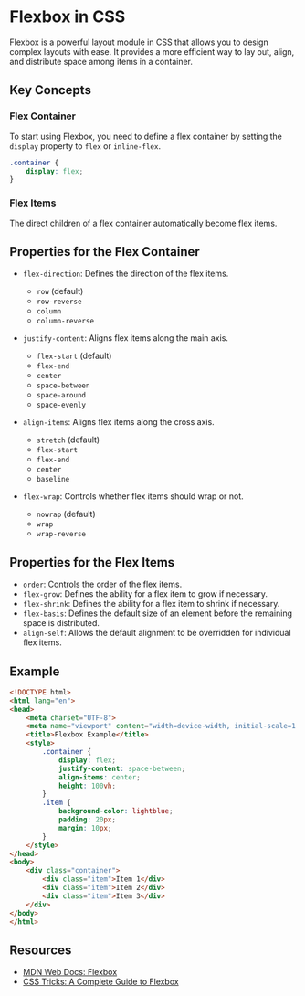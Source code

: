 # Flexbox in CSS

Flexbox is a powerful layout module in CSS that allows you to design complex layouts with ease. It provides a more efficient way to lay out, align, and distribute space among items in a container.

## Key Concepts

### Flex Container
To start using Flexbox, you need to define a flex container by setting the `display` property to `flex` or `inline-flex`.

```css
.container {
    display: flex;
}
```

### Flex Items
The direct children of a flex container automatically become flex items.

## Properties for the Flex Container

- `flex-direction`: Defines the direction of the flex items.
    - `row` (default)
    - `row-reverse`
    - `column`
    - `column-reverse`

- `justify-content`: Aligns flex items along the main axis.
    - `flex-start` (default)
    - `flex-end`
    - `center`
    - `space-between`
    - `space-around`
    - `space-evenly`

- `align-items`: Aligns flex items along the cross axis.
    - `stretch` (default)
    - `flex-start`
    - `flex-end`
    - `center`
    - `baseline`

- `flex-wrap`: Controls whether flex items should wrap or not.
    - `nowrap` (default)
    - `wrap`
    - `wrap-reverse`

## Properties for the Flex Items

- `order`: Controls the order of the flex items.
- `flex-grow`: Defines the ability for a flex item to grow if necessary.
- `flex-shrink`: Defines the ability for a flex item to shrink if necessary.
- `flex-basis`: Defines the default size of an element before the remaining space is distributed.
- `align-self`: Allows the default alignment to be overridden for individual flex items.

## Example

```html
<!DOCTYPE html>
<html lang="en">
<head>
    <meta charset="UTF-8">
    <meta name="viewport" content="width=device-width, initial-scale=1.0">
    <title>Flexbox Example</title>
    <style>
        .container {
            display: flex;
            justify-content: space-between;
            align-items: center;
            height: 100vh;
        }
        .item {
            background-color: lightblue;
            padding: 20px;
            margin: 10px;
        }
    </style>
</head>
<body>
    <div class="container">
        <div class="item">Item 1</div>
        <div class="item">Item 2</div>
        <div class="item">Item 3</div>
    </div>
</body>
</html>
```

## Resources

- [MDN Web Docs: Flexbox](https://developer.mozilla.org/en-US/docs/Web/CSS/CSS_Flexible_Box_Layout/Basic_Concepts_of_Flexbox)
- [CSS Tricks: A Complete Guide to Flexbox](https://css-tricks.com/snippets/css/a-guide-to-flexbox/)
